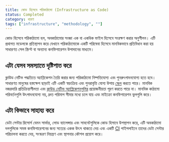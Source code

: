 ```yaml
---
title: কোড হিসেবে পরিকাঠামো (Infrastructure as Code)
status: Completed
category: ধারণা
tags: ["infrastructure", "methodology", ""]
---
```


কোড হিসেবে পরিকাঠামো হল, অবকাঠামোর সংজ্ঞা এক বা একধিক ফাইল হিসেবে সংরক্ষণ করার অনুশীলন। এটি প্রথাগত মডেলকে প্রতিস্থাপন করে যেখানে পরিকাঠামোকে একটি পরিষেবা হিসেবে মানবিকভাবে প্রতিবিধান করা হয় সাধারণত সেল স্ক্রিপ্ট বা অন্যান্য কনফিগারেশন উপাদানের মাধ্যমে।

## এটা যেসব সমস্যাতে দৃষ্টিপাত করে

ক্লাউড নেটিভ পদ্ধতিতে অ্যাপ্লিকেশন তৈরি করার জন্য পরিকাঠামো নিষ্পত্তিযোগ্য এবং পুনরুৎপাদনযোগ্য হতে হবে। সাধারণত মানুষের হস্তক্ষেপ ছাড়াই এটি একটি স্বয়ংক্রিয় এবং পুনরাবৃত্তি যোগ্য উপায় [স্কেল](/bn/scalability/) করতে পারে। মানবিক নজরদারি প্রতিক্রিয়াশীলতা এবং [ক্লাউড নেটিভ অ্যাপ্লিকেশনগুলির](/bn/cloud-native-apps/) প্রয়োজনীয়তা পূরণ করতে পারে না। মানবিক কাঠামো পরিবর্তনগুলি উৎপাদনযোগ্য নয়, দ্রুত পরিমাপ সীমার মধ্যে চলে যায় এবং মাইক্রো কনফিগারেশন ভুলগুলি করে।

## এটা কিভাবে সাহায্য করে

ডেটা সেন্টার রিসোর্স যেমন সার্ভার, লোড ব্যালেন্সার এবং সাবনেটগুলিকে কোড হিসাবে উপস্থাপন করে, এটি অবকাঠামো দলগুলিকে সমস্ত কনফিগারেশনের জন্য সত্যের একক উৎস থাকতে দেয় এবং একটি [CI](/bn/continuous-integration/) পাইপলাইনে তাদের ডেটা সেন্টার পরিচালনা করতে দেয়, সংস্করণ নিয়ন্ত্রণ এবং স্থাপনার কৌশল প্রয়োগ করে।
